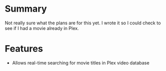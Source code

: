 Summary
=======
Not really sure what the plans are for this yet.  I wrote it so I could check to see
if I had a movie already in Plex.

Features
========
* Allows real-time searching for movie titles in Plex video database